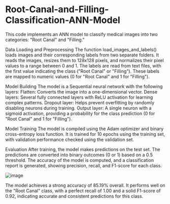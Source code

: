 # Root-Canal-and-Filling-Classification-ANN-Model

This code implements an ANN model to classify medical images into two categories: "Root Canal" 
and "Filling."  

Data Loading and Preprocessing 
The function load_images_and_labels() loads images and their corresponding labels from two 
separate folders. It reads the images, resizes them to 128x128 pixels, and normalizes their pixel values 
to a range between 0 and 1. The labels are read from text files, with the first value indicating the class 
("Root Canal" or "Filling"). These labels are mapped to numeric values (0 for "Root Canal" and 1 for 
"Filling").  

Model Building 
The model is a Sequential neural network with the following layers: 
Flatten: Converts the image into a one-dimensional vector. 
Dense layers: Several fully connected layers with ReLU activation for learning complex patterns. 
Dropout layer: Helps prevent overfitting by randomly disabling neurons during training. 
Output layer: A single neuron with a sigmoid activation, providing a probability for the class 
prediction (0 for "Root Canal" and 1 for "Filling"). 

Model Training 
The model is compiled using the Adam optimizer and binary cross-entropy loss function. It is trained 
for 10 epochs using the training set, with validation performance checked using the validation set. 

Evaluation 
After training, the model makes predictions on the test set. The predictions are converted into binary 
outcomes (0 or 1) based on a 0.5 threshold. The accuracy of the model is computed, and a 
classification report is generated, showing precision, recall, and F1-score for each class.

![image](https://github.com/user-attachments/assets/a2e60333-67d5-4400-9e22-6bbfc4296ce0)

The model achieves a strong accuracy of 85.19% overall. It performs well on the "Root Canal" class, 
with a perfect recall of 1.00 and a solid F1-score of 0.92, indicating accurate and consistent 
predictions for this class.
